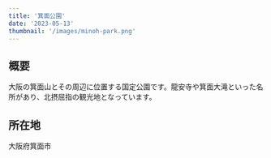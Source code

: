 ```yaml
---
title: '箕面公園'
date: '2023-05-13'
thumbnail: '/images/minoh-park.png'
---
```


## 概要
大阪の箕面山とその周辺に位置する国定公園です。龍安寺や箕面大滝といった名所があり、北摂屈指の観光地となっています。

## 所在地
大阪府箕面市